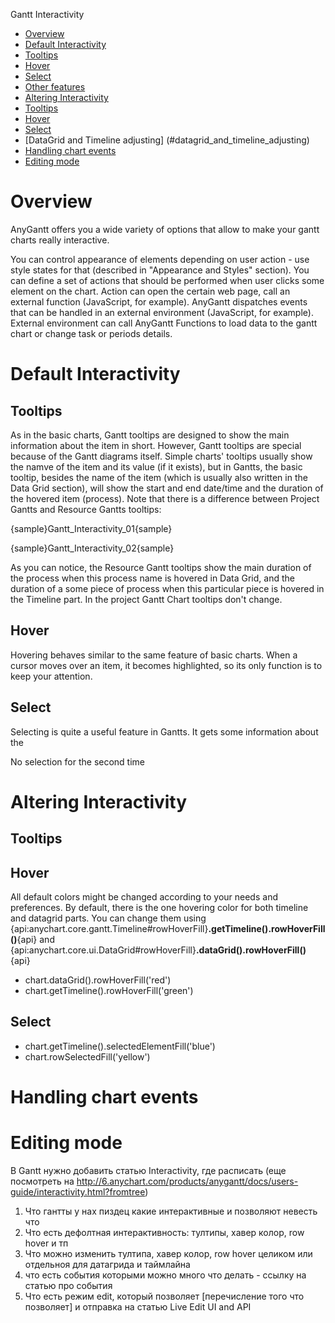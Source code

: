 Gantt Interactivity

* [Overview](#overview)
* [Default Interactivity](#default_interactivity)
 * [Tooltips](#hover)
 * [Hover](#hover)
 * [Select](#select)
 * [Other features](#other_features)
* [Altering Interactivity](#altering_interactivity)
 * [Tooltips](#hover)
 * [Hover](#hover)
 * [Select](#select)
 * [DataGrid and Timeline adjusting] (#datagrid_and_timeline_adjusting)
* [Handling chart events](#handling_chart_events)
* [Editing mode](#editing_mode)
 
 
# Overview

AnyGantt offers you a wide variety of options that allow to make your gantt charts really interactive.

You can control appearance of elements depending on user action - use style states for that (described in "Appearance and Styles" section).
You can define a set of actions that should be performed when user clicks some element on the chart. Action can open the certain web page, call an external function (JavaScript, for example).
AnyGantt dispatches events that can be handled in an external environment (JavaScript, for example).
External environment can call AnyGantt Functions to load data to the gantt chart or change task or periods details.

# Default Interactivity

## Tooltips

As in the basic charts, Gantt tooltips are designed to show the main information about the item in short. However, Gantt tooltips are special because of the Gantt diagrams itself. Simple charts' tooltips usually show the namve of the item and its value (if it exists), but in Gantts, the basic tooltip, besides the name of the item (which is usually also written in the Data Grid section), will show the start and end date/time and the duration of the hovered item (process). Note that there is a difference between Project Gantts and Resource Gantts tooltips: 

{sample}Gantt\_Interactivity\_01{sample}

{sample}Gantt\_Interactivity\_02{sample}

As you can notice, the Resource Gantt tooltips show the main duration of the process when this process name is hovered in Data Grid, and the duration of a some piece of process when this particular piece is hovered in the Timeline part. In the project Gantt Chart tooltips don't change.

## Hover

Hovering behaves similar to the same feature of basic charts. When a cursor moves over an item, it becomes highlighted, so its only function is to keep your attention.

## Select

Selecting is quite a useful feature in Gantts. It gets some information about the 


No selection for the second time 









# Altering Interactivity

## Tooltips


## Hover

All default colors might be changed according to your needs and preferences. By default, there is the one hovering color for both timeline and datagrid parts. You can change them using {api:anychart.core.gantt.Timeline#rowHoverFill}**.getTimeline().rowHoverFill()**{api} and {api:anychart.core.ui.DataGrid#rowHoverFill}**.dataGrid().rowHoverFill()**{api}
 - chart.dataGrid().rowHoverFill('red')
 - chart.getTimeline().rowHoverFill('green')

## Select




 - chart.getTimeline().selectedElementFill('blue')
 - chart.rowSelectedFill('yellow')


# Handling chart events


# Editing mode





В Gantt нужно добавить статью Interactivity, где расписать
(еще посмотреть на http://6.anychart.com/products/anygantt/docs/users-guide/interactivity.html?fromtree)
1) Что гантты у нах пиздец какие интерактивные и позволяют невесть что
2) Что есть дефолтная интерактивность: тултипы, хавер колор, row hover и тп
3) Что можно изменить тултипа, хавер колор, row hover целиком или отдельноя для датагрида и таймлайна
4) что есть события которыми можно много что делать - ссылку на статью про события
5) Что есть режим edit, который позволяет [перечисление того что позволяет] и отправка на статью Live Edit UI and API